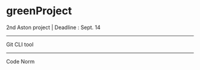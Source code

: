 # greenProject
2nd Aston project | Deadline : Sept. 14


---------------------------------

Git CLI tool







----------------------------------

Code Norm
